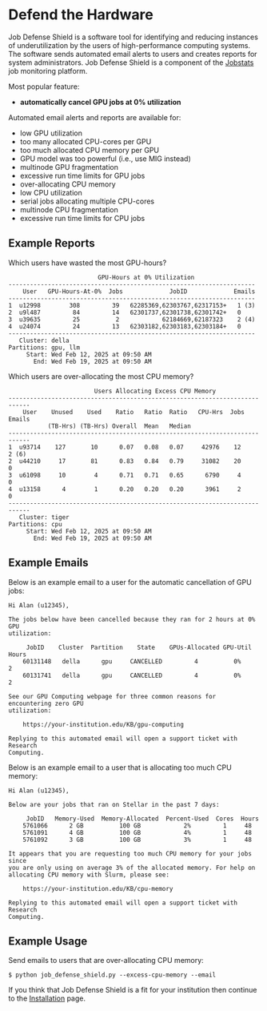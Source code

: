# Defend the Hardware

Job Defense Shield is a software tool for identifying and reducing instances of underutilization by the users of high-performance computing systems. The software sends automated email alerts to users and creates reports for system administrators. Job Defense Shield is a component of the [Jobstats](https://github.com/PrincetonUniversity/jobstats) job monitoring platform.

Most popular feature:

- **automatically cancel GPU jobs at 0% utilization**

Automated email alerts and reports are available for:

- low GPU utilization
- too many allocated CPU-cores per GPU
- too much allocated CPU memory per GPU
- GPU model was too powerful (i.e., use MIG instead)
- multinode GPU fragmentation
- excessive run time limits for GPU jobs
- over-allocating CPU memory
- low CPU utilization
- serial jobs allocating multiple CPU-cores
- multinode CPU fragmentation
- excessive run time limits for CPU jobs

## Example Reports

Which users have wasted the most GPU-hours?

```
                         GPU-Hours at 0% Utilization                          
---------------------------------------------------------------------
    User   GPU-Hours-At-0%  Jobs             JobID             Emails
---------------------------------------------------------------------
1  u12998        308         39   62285369,62303767,62317153+   1 (3)
2  u9l487         84         14   62301737,62301738,62301742+   0     
3  u39635         25          2            62184669,62187323    2 (4)     
4  u24074         24         13   62303182,62303183,62303184+   0      
---------------------------------------------------------------------
   Cluster: della
Partitions: gpu, llm
     Start: Wed Feb 12, 2025 at 09:50 AM
       End: Wed Feb 19, 2025 at 09:50 AM
```

Which users are over-allocating the most CPU memory?

```
                        Users Allocating Excess CPU Memory                 
----------------------------------------------------------------------------
    User    Unused    Used    Ratio   Ratio  Ratio   CPU-Hrs  Jobs   Emails
           (TB-Hrs) (TB-Hrs) Overall  Mean   Median                        
----------------------------------------------------------------------------
1  u93714    127       10      0.07   0.08   0.07     42976    12      2 (6)  
2  u44210     17       81      0.83   0.84   0.79     31082    20      0  
3  u61098     10        4      0.71   0.71   0.65      6790     4      0
4  u13158      4        1      0.20   0.20   0.20      3961     2      0  
----------------------------------------------------------------------------
   Cluster: tiger
Partitions: cpu
     Start: Wed Feb 12, 2025 at 09:50 AM
       End: Wed Feb 19, 2025 at 09:50 AM
```

## Example Emails

Below is an example email to a user for the automatic cancellation of GPU jobs:

```
Hi Alan (u12345),

The jobs below have been cancelled because they ran for 2 hours at 0% GPU
utilization:

     JobID    Cluster  Partition    State    GPUs-Allocated GPU-Util  Hours
    60131148   della      gpu     CANCELLED         4          0%       2  
    60131741   della      gpu     CANCELLED         4          0%       2  

See our GPU Computing webpage for three common reasons for encountering zero GPU
utilization:

    https://your-institution.edu/KB/gpu-computing

Replying to this automated email will open a support ticket with Research
Computing.
```

Below is an example email to a user that is allocating too much CPU memory:

```
Hi Alan (u12345),

Below are your jobs that ran on Stellar in the past 7 days:

     JobID   Memory-Used  Memory-Allocated  Percent-Used  Cores  Hours
    5761066      2 GB          100 GB            2%         1     48
    5761091      4 GB          100 GB            4%         1     48
    5761092      3 GB          100 GB            3%         1     48

It appears that you are requesting too much CPU memory for your jobs since
you are only using on average 3% of the allocated memory. For help on
allocating CPU memory with Slurm, please see:

    https://your-institution.edu/KB/cpu-memory

Replying to this automated email will open a support ticket with Research
Computing.
```

## Example Usage

Send emails to users that are over-allocating CPU memory:

```
$ python job_defense_shield.py --excess-cpu-memory --email
```

If you think that Job Defense Shield is a fit for your institution then continue to the [Installation](setup.md) page.
